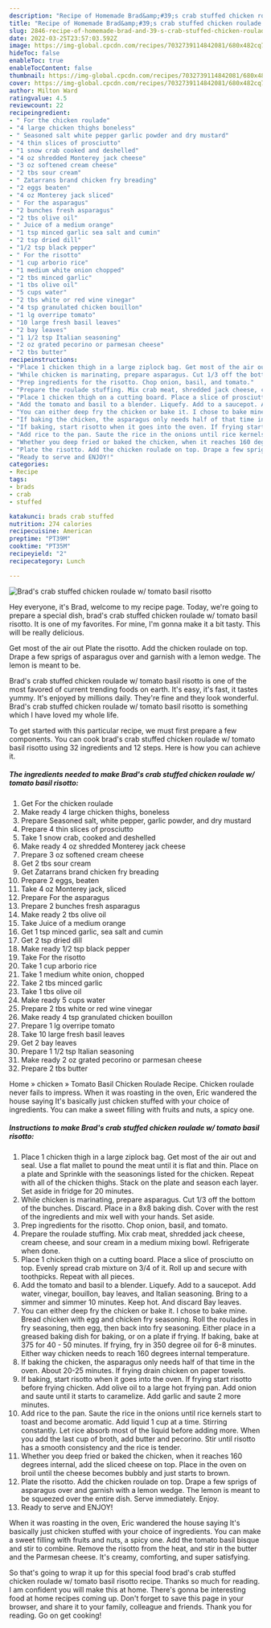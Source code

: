 ```yaml
---
description: "Recipe of Homemade Brad&amp;#39;s crab stuffed chicken roulade w/ tomato basil risotto"
title: "Recipe of Homemade Brad&amp;#39;s crab stuffed chicken roulade w/ tomato basil risotto"
slug: 2846-recipe-of-homemade-brad-and-39-s-crab-stuffed-chicken-roulade-w-tomato-basil-risotto
date: 2022-03-25T23:57:03.592Z
image: https://img-global.cpcdn.com/recipes/7032739114842081/680x482cq70/brads-crab-stuffed-chicken-roulade-w-tomato-basil-risotto-recipe-main-photo.jpg
hideToc: false
enableToc: true
enableTocContent: false
thumbnail: https://img-global.cpcdn.com/recipes/7032739114842081/680x482cq70/brads-crab-stuffed-chicken-roulade-w-tomato-basil-risotto-recipe-main-photo.jpg
cover: https://img-global.cpcdn.com/recipes/7032739114842081/680x482cq70/brads-crab-stuffed-chicken-roulade-w-tomato-basil-risotto-recipe-main-photo.jpg
author: Milton Ward
ratingvalue: 4.5
reviewcount: 22
recipeingredient:
- " For the chicken roulade"
- "4 large chicken thighs boneless"
- " Seasoned salt white pepper garlic powder and dry mustard"
- "4 thin slices of prosciutto"
- "1 snow crab cooked and deshelled"
- "4 oz shredded Monterey jack cheese"
- "3 oz softened cream cheese"
- "2 tbs sour cream"
- " Zatarrans brand chicken fry breading"
- "2 eggs beaten"
- "4 oz Monterey jack sliced"
- " For the asparagus"
- "2 bunches fresh asparagus"
- "2 tbs olive oil"
- " Juice of a medium orange"
- "1 tsp minced garlic sea salt and cumin"
- "2 tsp dried dill"
- "1/2 tsp black pepper"
- " For the risotto"
- "1 cup arborio rice"
- "1 medium white onion chopped"
- "2 tbs minced garlic"
- "1 tbs olive oil"
- "5 cups water"
- "2 tbs white or red wine vinegar"
- "4 tsp granulated chicken bouillon"
- "1 lg overripe tomato"
- "10 large fresh basil leaves"
- "2 bay leaves"
- "1 1/2 tsp Italian seasoning"
- "2 oz grated pecorino or parmesan cheese"
- "2 tbs butter"
recipeinstructions:
- "Place 1 chicken thigh in a large ziplock bag. Get most of the air out and seal. Use a flat mallet to pound the meat until it is flat and thin. Place on a plate and Sprinkle with the seasonings listed for the chicken. Repeat with all of the chicken thighs. Stack on the plate and season each layer. Set aside in fridge for 20 minutes."
- "While chicken is marinating, prepare asparagus. Cut 1/3 off the bottom of the bunches. Discard. Place in a 8x8 baking dish. Cover with the rest of the ingredients and mix well with your hands. Set aside."
- "Prep ingredients for the risotto. Chop onion, basil, and tomato."
- "Prepare the roulade stuffing. Mix crab meat, shredded jack cheese, cream cheese, and sour cream in a medium mixing bowl. Refrigerate when done."
- "Place 1 chicken thigh on a cutting board. Place a slice of prosciutto on top. Evenly spread crab mixture on 3/4 of it. Roll up and secure with toothpicks. Repeat with all pieces."
- "Add the tomato and basil to a blender. Liquefy. Add to a saucepot. Add water, vinegar, bouillon, bay leaves, and Italian seasoning. Bring to a simmer and simmer 10 minutes. Keep hot. And discard Bay leaves."
- "You can either deep fry the chicken or bake it. I chose to bake mine. Bread chicken with egg and chicken fry seasoning. Roll the roulades in fry seasoning, then egg, then back into fry seasoning. Either place in a greased baking dish for baking, or on a plate if frying. If baking, bake at 375 for 40 - 50 minutes. If frying, fry in 350 degree oil for 6-8 minutes. Either way chicken needs to reach 160 degrees internal temperature."
- "If baking the chicken, the asparagus only needs half of that time in the oven. About 20-25 minutes. If frying drain chicken on paper towels."
- "If baking, start risotto when it goes into the oven. If frying start risotto before frying chicken. Add olive oil to a large hot frying pan. Add onion and saute until it starts to caramelize. Add garlic and saute 2 more minutes."
- "Add rice to the pan. Saute the rice in the onions until rice kernels start to toast and become aromatic. Add liquid 1 cup at a time. Stirring constantly. Let rice absorb most of the liquid before adding more. When you add the last cup of broth, add butter and pecorino. Stir until risotto has a smooth consistency and the rice is tender."
- "Whether you deep fried or baked the chicken, when it reaches 160 degrees internal, add the sliced cheese on top. Place in the oven on broil until the cheese becomes bubbly and just starts to brown."
- "Plate the risotto. Add the chicken roulade on top. Drape a few sprigs of asparagus over and garnish with a lemon wedge. The lemon is meant to be squeezed over the entire dish. Serve immediately. Enjoy."
- "Ready to serve and ENJOY!"
categories:
- Recipe
tags:
- brads
- crab
- stuffed

katakunci: brads crab stuffed 
nutrition: 274 calories
recipecuisine: American
preptime: "PT39M"
cooktime: "PT35M"
recipeyield: "2"
recipecategory: Lunch

---
```



![Brad&#39;s crab stuffed chicken roulade w/ tomato basil risotto](https://img-global.cpcdn.com/recipes/7032739114842081/680x482cq70/brads-crab-stuffed-chicken-roulade-w-tomato-basil-risotto-recipe-main-photo.jpg)

Hey everyone, it's Brad, welcome to my recipe page. Today, we're going to prepare a special dish, brad&#39;s crab stuffed chicken roulade w/ tomato basil risotto. It is one of my favorites. For mine, I'm gonna make it a bit tasty. This will be really delicious.

Get most of the air out Plate the risotto. Add the chicken roulade on top. Drape a few sprigs of asparagus over and garnish with a lemon wedge. The lemon is meant to be.

Brad&#39;s crab stuffed chicken roulade w/ tomato basil risotto is one of the most favored of current trending foods on earth. It's easy, it's fast, it tastes yummy. It's enjoyed by millions daily. They're fine and they look wonderful. Brad&#39;s crab stuffed chicken roulade w/ tomato basil risotto is something which I have loved my whole life.


To get started with this particular recipe, we must first prepare a few components. You can cook brad&#39;s crab stuffed chicken roulade w/ tomato basil risotto using 32 ingredients and 12 steps. Here is how you can achieve it.

<!--inarticleads1-->

##### The ingredients needed to make Brad&#39;s crab stuffed chicken roulade w/ tomato basil risotto:

1. Get  For the chicken roulade
1. Make ready 4 large chicken thighs, boneless
1. Prepare  Seasoned salt, white pepper, garlic powder, and dry mustard
1. Prepare 4 thin slices of prosciutto
1. Take 1 snow crab, cooked and deshelled
1. Make ready 4 oz shredded Monterey jack cheese
1. Prepare 3 oz softened cream cheese
1. Get 2 tbs sour cream
1. Get  Zatarrans brand chicken fry breading
1. Prepare 2 eggs, beaten
1. Take 4 oz Monterey jack, sliced
1. Prepare  For the asparagus
1. Prepare 2 bunches fresh asparagus
1. Make ready 2 tbs olive oil
1. Take  Juice of a medium orange
1. Get 1 tsp minced garlic, sea salt and cumin
1. Get 2 tsp dried dill
1. Make ready 1/2 tsp black pepper
1. Take  For the risotto
1. Take 1 cup arborio rice
1. Take 1 medium white onion, chopped
1. Take 2 tbs minced garlic
1. Take 1 tbs olive oil
1. Make ready 5 cups water
1. Prepare 2 tbs white or red wine vinegar
1. Make ready 4 tsp granulated chicken bouillon
1. Prepare 1 lg overripe tomato
1. Take 10 large fresh basil leaves
1. Get 2 bay leaves
1. Prepare 1 1/2 tsp Italian seasoning
1. Make ready 2 oz grated pecorino or parmesan cheese
1. Prepare 2 tbs butter


Home » chicken » Tomato Basil Chicken Roulade Recipe. Chicken roulade never fails to impress. When it was roasting in the oven, Eric wandered the house saying It&#39;s basically just chicken stuffed with your choice of ingredients. You can make a sweet filling with fruits and nuts, a spicy one. 

<!--inarticleads2-->

##### Instructions to make Brad&#39;s crab stuffed chicken roulade w/ tomato basil risotto:

1. Place 1 chicken thigh in a large ziplock bag. Get most of the air out and seal. Use a flat mallet to pound the meat until it is flat and thin. Place on a plate and Sprinkle with the seasonings listed for the chicken. Repeat with all of the chicken thighs. Stack on the plate and season each layer. Set aside in fridge for 20 minutes.
1. While chicken is marinating, prepare asparagus. Cut 1/3 off the bottom of the bunches. Discard. Place in a 8x8 baking dish. Cover with the rest of the ingredients and mix well with your hands. Set aside.
1. Prep ingredients for the risotto. Chop onion, basil, and tomato.
1. Prepare the roulade stuffing. Mix crab meat, shredded jack cheese, cream cheese, and sour cream in a medium mixing bowl. Refrigerate when done.
1. Place 1 chicken thigh on a cutting board. Place a slice of prosciutto on top. Evenly spread crab mixture on 3/4 of it. Roll up and secure with toothpicks. Repeat with all pieces.
1. Add the tomato and basil to a blender. Liquefy. Add to a saucepot. Add water, vinegar, bouillon, bay leaves, and Italian seasoning. Bring to a simmer and simmer 10 minutes. Keep hot. And discard Bay leaves.
1. You can either deep fry the chicken or bake it. I chose to bake mine. Bread chicken with egg and chicken fry seasoning. Roll the roulades in fry seasoning, then egg, then back into fry seasoning. Either place in a greased baking dish for baking, or on a plate if frying. If baking, bake at 375 for 40 - 50 minutes. If frying, fry in 350 degree oil for 6-8 minutes. Either way chicken needs to reach 160 degrees internal temperature.
1. If baking the chicken, the asparagus only needs half of that time in the oven. About 20-25 minutes. If frying drain chicken on paper towels.
1. If baking, start risotto when it goes into the oven. If frying start risotto before frying chicken. Add olive oil to a large hot frying pan. Add onion and saute until it starts to caramelize. Add garlic and saute 2 more minutes.
1. Add rice to the pan. Saute the rice in the onions until rice kernels start to toast and become aromatic. Add liquid 1 cup at a time. Stirring constantly. Let rice absorb most of the liquid before adding more. When you add the last cup of broth, add butter and pecorino. Stir until risotto has a smooth consistency and the rice is tender.
1. Whether you deep fried or baked the chicken, when it reaches 160 degrees internal, add the sliced cheese on top. Place in the oven on broil until the cheese becomes bubbly and just starts to brown.
1. Plate the risotto. Add the chicken roulade on top. Drape a few sprigs of asparagus over and garnish with a lemon wedge. The lemon is meant to be squeezed over the entire dish. Serve immediately. Enjoy.
1. Ready to serve and ENJOY!

When it was roasting in the oven, Eric wandered the house saying It&#39;s basically just chicken stuffed with your choice of ingredients. You can make a sweet filling with fruits and nuts, a spicy one. Add the tomato basil bisque and stir to combine. Remove the risotto from the heat, and stir in the butter and the Parmesan cheese. It&#39;s creamy, comforting, and super satisfying. 

So that's going to wrap it up for this special food brad&#39;s crab stuffed chicken roulade w/ tomato basil risotto recipe. Thanks so much for reading. I am confident you will make this at home. There's gonna be interesting food at home recipes coming up. Don't forget to save this page in your browser, and share it to your family, colleague and friends. Thank you for reading. Go on get cooking!
